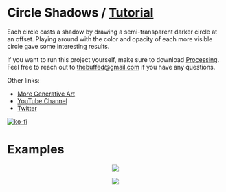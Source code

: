 # Circle Shadows / [Tutorial](https://www.youtube.com/watch?v=Kg6YIDZ-JpY)

Each circle casts a shadow by drawing a semi-transparent darker circle at an offset. Playing around with the color and opacity of each more visible circle gave some interesting results.

If you want to run this project yourself, make sure to download [Processing](processing.org). Feel free to reach out to thebuffed@gmail.com if you have any questions.

Other links:
- [More Generative Art](https://github.com/erdavids/Generative-Art)
- [YouTube Channel](https://www.youtube.com/channel/UCUrmX3SvpPerq-KAfGBrgGQ)
- [Twitter](https://twitter.com/TheBuffED)

[![ko-fi](https://www.ko-fi.com/img/githubbutton_sm.svg)](https://ko-fi.com/A0A6YGXL)

# Examples

<p align="center"><img src="https://github.com/erdavids/Circle-Shadows/blob/master/Examples/redbias-6897.png"></p>

<p align="center"><img src="https://github.com/erdavids/Circle-Shadows/blob/master/Examples/redbias-1884.png"></p>
